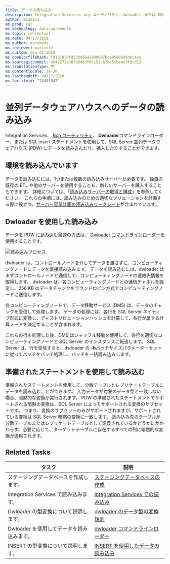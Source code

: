 ```yaml
---
title: データの読み込み
description: Integration Services、bcp ユーティリティ、dwloader、または SQL INSERT ステートメントを使用して、SQL Server 並列データウェアハウス (PDW) にデータを読み込んだり、挿入したりすることができます。
author: mzaman1
ms.prod: sql
ms.technology: data-warehouse
ms.topic: conceptual
ms.date: 04/17/2018
ms.author: murshedz
ms.reviewer: martinle
ms.custom: seo-dt-2019
ms.openlocfilehash: fd161820fd53d45642848697bce9589a98dec4ca
ms.sourcegitcommit: e042272a38fb646df05152c676e5cbeae3f9cd13
ms.translationtype: MT
ms.contentlocale: ja-JP
ms.lasthandoff: 04/27/2020
ms.locfileid: "74401047"
---
```

# <a name="loading-data-into-parallel-data-warehouse"></a>並列データウェアハウスへのデータの読み込み
Integration Services、 [Bcp ユーティリティ](../tools/bcp-utility.md)、 **Dwloader**コマンドラインローダー、または SQL insert ステートメントを使用して、SQL Server 並列データウェアハウス (PDW) にデータを読み込んだり、挿入したりすることができます。  

## <a name="loading-environment"></a>環境を読み込んでいます  
データを読み込むには、1つまたは複数の読み込みサーバーが必要です。 独自の既存の ETL や他のサーバーを使用することも、新しいサーバーを購入することもできます。 詳細については、「[読み込みサーバーの取得と構成](acquire-and-configure-loading-server.md)」を参照してください。 これらの手順には、読み込みのための適切なソリューションを計画する際に役立つ、[サーバー容量計画の読み込みワークシート](loading-server-capacity-planning-worksheet.md)が含まれています。  
  
## <a name="load-with-dwloader"></a>Dwloader を使用した読み込み  
データを PDW に読み込む最速の方法は、 [Dwloader コマンドラインローダー](dwloader.md)を使用することです。  
  
![読み込みプロセス](media/loading-process.png "処理の読み込み")  
  
dwloader は、コントロールノードを介してデータを渡さずに、コンピューティングノードにデータを直接読み込みます。 データを読み込むには、dwloader はまずコントロールノードと通信して、コンピューティングノードの連絡先情報を取得します。 dwloader は、各コンピューティングノードとの通信チャネルを設定し、256 KB のデータチャンクをラウンドロビン方式でコンピューティングノードに送信します。  
  
各コンピューティングノードで、データ移動サービス (DMS) は、データのチャンクを受信して処理します。 データの処理には、各行を SQL Server ネイティブ形式に変換し、ディストリビューションハッシュを計算して、各行が属する計算ノードを決定することが含まれます。  
  
これらの行を処理した後、DMS はシャッフル移動を使用して、各行を適切なコンピューティングノードと SQL Server のインスタンスに転送します。 SQL Server は、行を受信すると、dwloader の **-b**バッチサイズパラメーターセットに従ってバッチをバッチ処理し、バッチを一括読み込みします。  

## <a name="load-with-prepared-statements"></a>準備されたステートメントを使用して読み込む

準備されたステートメントを使用して、分散テーブルとレプリケートテーブルにデータを読み込むことができます。 入力データが対象のデータ型と一致しない場合、暗黙的な変換が実行されます。 PDW の準備されたステートメントでサポートされる暗黙の変換は、SQL Server によってサポートされる変換のサブセットです。 つまり、変換のサブセットのみがサポートされますが、サポートされている変換は SQL Server 暗黙の変換に一致します。 読み込み先のテーブルが分散テーブルまたはレプリケートテーブルとして定義されているかどうかにかかわらず、必要に応じて、ターゲットテーブルに存在するすべての列に暗黙的な変換が適用されます。 

<!-- MISSING LINK
For more information, see [Prepared statements](prepared-statements.md).
-->
  
## <a name="related-tasks"></a>Related Tasks  
  
|タスク|説明|  
|--------|---------------|  
|ステージングデータベースを作成します。|[ステージングデータベースの作成](staging-database.md)|  
|Integration Services で読み込みます。|[Integration Services での読み込み](load-with-ssis.md)|  
|Dwloader の型変換について説明します。|[dwloader のデータ型の変換規則](dwloader-data-type-conversion-rules.md)|  
|Dwloader を使用してデータを読み込みます。|[dwloader コマンドラインローダー](dwloader.md)|  
|INSERT の型変換について説明します。|[INSERT を使用したデータの読み込み](load-with-insert.md)|  
 
<!-- MISSING LINKS
## See Also  
[Grant permissions to load data](grant-permissions-to-load-data.md)  
[Common metadata query examles](metadata-query-examples.md)  
  
-->
